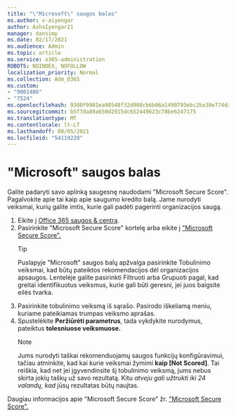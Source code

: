 ```yaml
---
title: "\"Microsoft\" saugos balas"
ms.author: v-aiyengar
author: AshaIyengar21
manager: dansimp
ms.date: 02/17/2021
ms.audience: Admin
ms.topic: article
ms.service: o365-administration
ROBOTS: NOINDEX, NOFOLLOW
localization_priority: Normal
ms.collection: Adm_O365
ms.custom:
- "9002486"
- "7524"
ms.openlocfilehash: 9300f9981ea98548f32d908cb6b06a1490793ebc2ba38e774dac45f5e341a869
ms.sourcegitcommit: b5f7da89a650d2915dc652449623c78be6247175
ms.translationtype: MT
ms.contentlocale: lt-LT
ms.lasthandoff: 08/05/2021
ms.locfileid: "54119220"
---
```

# <a name="microsoft-secure-score"></a>"Microsoft" saugos balas

Galite padaryti savo aplinką saugesnę naudodami "Microsoft Secure Score". Pagalvokite apie tai kaip apie saugumo kredito balą. Jame nurodyti veiksmai, kurių galite imtis, kurie gali padėti pagerinti organizacijos saugą.

1. Eikite į [Office 365 saugos & centrą](https://go.microsoft.com/fwlink/p/?linkid=2077143).
1. Pasirinkite "Microsoft Secure Score" kortelę arba eikite į ["Microsoft Secure Score".](https://go.microsoft.com/fwlink/?linkid=2099589)
    > [!TIP]
    >  Puslapyje "Microsoft" saugos balų apžvalga pasirinkite Tobulinimo veiksmai, kad būtų pateiktos rekomendacijos dėl organizacijos apsaugos. Lentelėje galite pasirinkti Filtruoti arba Grupuoti pagal, kad greitai identifikuotus veiksmus, kurie gali būti geresni, jei juos baigsite eilės tvarka.
1. Pasirinkite tobulinimo veiksmą iš sąrašo. Pasirodo iškeliamą meniu, kuriame pateikiamas trumpas veiksmo aprašas.
1. Spustelėkite **Peržiūrėti parametrus**, tada vykdykite nurodymus, pateiktus **tolesniuose veiksmuose.**
    > [!NOTE]
    > Jums nurodyti taškai rekomenduojamų saugos funkcijų konfigūravimui, tačiau atminkite, kad kai kurie veiksmai žymimi **kaip [Not Scored]**. Tai reiškia, kad net jei įgyvendinsite šį tobulinimo veiksmą, jums nebus skirta jokių taškų už savo rezultatą. Kitu *atveju gali užtrukti iki 24 valandų, kad* jūsų rezultatas būtų naujtas.

Daugiau informacijos apie "Microsoft Secure Score" žr. ["Microsoft Secure Score".](https://go.microsoft.com/fwlink/?linkid=2103077)